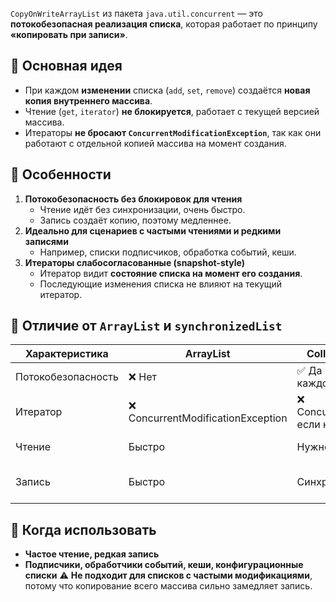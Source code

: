 `CopyOnWriteArrayList` из пакета `java.util.concurrent` — это **потокобезопасная реализация списка**, которая работает по принципу **«копировать при записи»**.
## 🔹 Основная идея
- При каждом **изменении** списка (`add`, `set`, `remove`) создаётся **новая копия внутреннего массива**.
- Чтение (`get`, `iterator`) **не блокируется**, работает с текущей версией массива.
- Итераторы **не бросают `ConcurrentModificationException`**, так как они работают с отдельной копией массива на момент создания.
## 🔹 Особенности
1. **Потокобезопасность без блокировок для чтения**
    - Чтение идёт без синхронизации, очень быстро.
    - Запись создаёт копию, поэтому медленнее.
2. **Идеально для сценариев с частыми чтениями и редкими записями**
    - Например, списки подписчиков, обработка событий, кеши.
3. **Итераторы слабосогласованные (snapshot-style)**
    - Итератор видит **состояние списка на момент его создания**.
    - Последующие изменения списка не влияют на текущий итератор.
## 🔹 Отличие от `ArrayList` и `synchronizedList`

|Характеристика|ArrayList|Collections.synchronizedList|CopyOnWriteArrayList|
|---|---|---|---|
|Потокобезопасность|❌ Нет|✅ Да (синхронизация на каждом методе)|✅ Да (копирование при записи)|
|Итератор|❌ ConcurrentModificationException|❌ ConcurrentModificationException, если не синхронизирован|✅ Работает безопасно без блокировок|
|Чтение|Быстро|Нужно блокировать|Очень быстро (нет блокировок)|
|Запись|Быстро|Синхронизация|Медленно (копирование всего массива)|
## 🔹 Когда использовать
- **Частое чтение, редкая запись**
- **Подписчики, обработчики событий, кеши, конфигурационные списки**
⚠️ **Не подходит для списков с частыми модификациями**, потому что копирование всего массива сильно замедляет запись.